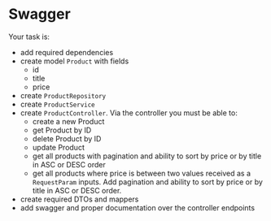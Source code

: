 # Swagger

Your task is:
- add required dependencies
- create model `Product` with fields
    - id
    - title
    - price
- create `ProductRepository`
- create `ProductService`
- create `ProductController`. Via the controller you must be able to:
    - create a new Product
    - get Product by ID
    - delete Product by ID
    - update Product
    - get all products with pagination and ability to sort by price or by title in ASC or DESC order
    - get all products where price is between two values received as a `RequestParam` inputs. 
        Add pagination and ability to sort by price or by title in ASC or DESC order.
- create required DTOs and mappers
- add swagger and proper documentation over the controller endpoints
